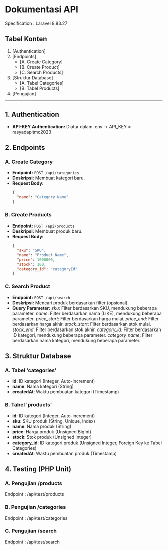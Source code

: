 # Dokumentasi API
Specification : Laravel 8.83.27

## Tabel Konten

1. [Authentication]
2. [Endpoints]
   - [A. Create Category]
   - [B. Create Product]
   - [C. Search Products]
3. [Struktur Database]
   - [A. Tabel Categories]
   - [B. Tabel Products]
4. [Pengujian]

---

## 1. Authentication

- **API-KEY Authentication:** Diatur dalam .env -> API_KEY = rasyadapitmc2023

## 2. Endpoints

### A. Create Category

- **Endpoint:** `POST /api/categories`
- **Deskripsi:** Membuat kategori baru.
- **Request Body:**
  ```json
  {
    "name": "Category Name"
  }

### B. Create Products

- **Endpoint:** `POST /api/products`
- **Deskripsi:** Membuat produk baru.
- **Request Body:**
  ```json
  {
    "sku": "SKU",
    "name": "Product Name",
    "price": 1000000,
    "stock": 100,
    "category_id": "categoryId"
  }

### C. Search Product

- **Endpoint:** `POST /api/search`
- **Deskripsi:** Mencari produk berdasarkan filter (opsional).
- **Query Parameter:**
*sku*: Filter berdasarkan SKU, mendukung beberapa parameter.
*name*: Filter berdasarkan nama (LIKE), mendukung beberapa parameter.
*price_start*: Filter berdasarkan harga mulai.
*price_end*: Filter berdasarkan harga akhir.
*stock_start*: Filter berdasarkan stok mulai.
*stock_end*: Filter berdasarkan stok akhir.
*category_id*: Filter berdasarkan ID kategori, mendukung beberapa parameter.
*category_name*: Filter berdasarkan nama kategori, mendukung beberapa parameter.

## 3. Struktur Database

### A. Tabel 'categories'
- **id**: ID kategori (Integer, Auto-increment)
- **name**: Nama kategori (String)
- **createdAt**: Waktu pembuatan kategori (Timestamp)

### B. Tabel 'products'
- **id**: ID kategori (Integer, Auto-increment)
- **sku**: SKU produk (String, Unique, Index)
- **name**: Nama produk (String)
- **price**: Harga produk (Unsigned BigInt)
- **stock**: Stok produk (Unsigned Integer)
- **category_id**: ID kategori produk (Unsigned Integer, Foreign Key ke Tabel Categories)
- **createdAt**: Waktu pembuatan produk (Timestamp)

## 4. Testing (PHP Unit)

### A. Pengujian /products
Endpoint : /api/test/products

### B. Pengujian /categories
Endpoint : /api/test/categories

### C. Pengujian /search
Endpoint : /api/test/search
